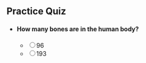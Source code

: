 <h2>Practice Quiz</h2>
<ul class="quiz">
  <li>
      <h4>How many bones are in the human body?</h4>
      <ul class="choices">
          <li>
              <label
                  ><input type="radio" name="question0" value="A" /><span
                      >96</span
                  ></label
              >
          </li>
          <li>
              <label
                  ><input type="radio" name="question0" value="B" /><span
                      >193</span
                  ></label
              >
          </li>
